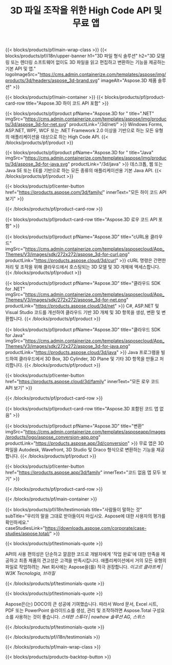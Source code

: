 ﻿---
title: 3D 파일 조작을 위한 High Code API 및 무료 앱 
weight: 1460
url: /ko/
description: 3D 파일을 수정하고 변환합니다. 3D 모델링 소프트웨어가 필요하지 않습니다. 지오메트리, 장면 계층, 메쉬 공유 또는 분할, 개체 애니메이션, 대상 카메라 추가 작업.
google_site_verification: pJzfspWbY9hmASAU3ozD0x1YVIt8rcjsmkvNtlT8jsM
---
{{< blocks/products/pf/main-wrap-class >}}
{{< blocks/products/pf/i18n/upper-banner h1="3D 파일 형식 솔루션" h2="3D 모델링 또는 렌더링 소프트웨어 없이도 3D 파일을 읽고 편집하고 변환하는 기능을 제공하는 기본 API 및 앱." logoImageSrc="https://cms.admin.containerize.com/templates/aspose/img/products/3d/headers/aspose_3d-brand.svg" imageAlt="Aspose.3D 제품 솔루션" >}}

{{< blocks/products/pf/main-container >}}
{{< blocks/products/pf/product-card-row title="Aspose.3D 하이 코드 API 포함" >}}

{{< blocks/products/pf/product pfName="Aspose.3D for " title=".NET" imgSrc="https://cms.admin.containerize.com/templates/aspose/img/products/3d/aspose_3d-for-net.svg" productLink="/3d/net/" >}}
Windows Forms, ASP.NET, WPF, WCF 또는 .NET Framework 2.0 이상을 기반으로 하는 모든 유형의 애플리케이션을 대상으로 하는 High Code API.
{{< /blocks/products/pf/product >}}

{{< blocks/products/pf/product pfName="Aspose.3D for " title="Java" imgSrc="https://cms.admin.containerize.com/templates/aspose/img/products/3d/aspose_3d-for-java.svg" productLink="/3d/java" >}}
데스크톱, 웹 또는 Java SE 또는 EE를 기반으로 하는 모든 종류의 애플리케이션용 기본 Java API.
{{< /blocks/products/pf/product >}}

{{< blocks/products/pf/center-button href="https://products.aspose.com/3d/family/" innerText="모든 하이 코드 API 보기" >}}

{{< /blocks/products/pf/product-card-row >}}

{{< blocks/products/pf/product-card-row title="Aspose.3D 로우 코드 API 포함" >}}

{{< blocks/products/pf/product pfName="Aspose.3D" title="cURL용 클라우드" imgSrc="https://cms.admin.containerize.com/templates/asposecloud/App_Themes/V3/images/sdk/272x272/aspose_3d-for-curl.png" productLink="https://products.aspose.cloud/3d/curl" >}}
cURL 명령은 간편한 처리 및 조작을 위해 클라우드에서 호스팅되는 3D 모델 및 3D 개체에 액세스합니다.
{{< /blocks/products/pf/product >}}

{{< blocks/products/pf/product pfName="Aspose.3D" title="클라우드 SDK for .NET" imgSrc="https://cms.admin.containerize.com/templates/asposecloud/App_Themes/V3/images/sdk/272x272/aspose_3d-for-net.png" productLink="https://products.aspose.cloud/3d/net" >}}
C#, ASP.NET 및 Visual Studio 코드를 개선하여 클라우드 기반 3D 개체 및 3D 항목을 생성, 변환 및 변환합니다.
{{< /blocks/products/pf/product >}}

{{< blocks/products/pf/product pfName="Aspose.3D" title="클라우드 SDK for Java" imgSrc="https://cms.admin.containerize.com/templates/asposecloud/App_Themes/V3/images/sdk/272x272/aspose_3d-for-java.png" productLink="https://products.aspose.cloud/3d/java" >}}
Java 프로그램을 빌드하여 클라우드에서 3D Box, 3D Cylinder, 3D Plane 및 기타 3D 항목을 만들고 처리합니다.
{{< /blocks/products/pf/product >}}

{{< blocks/products/pf/center-button href="https://products.aspose.cloud/3d/family" innerText="모든 로우 코드 API 보기" >}}

{{< /blocks/products/pf/product-card-row >}}

{{< blocks/products/pf/product-card-row title="Aspose.3D 포함된 코드 앱 없음" >}}

{{< blocks/products/pf/product pfName="Aspose.3D" title="변환" imgSrc="https://cms.admin.containerize.com/templates/asposeapp/images/products/logo/aspose_conversion-app.png" productLink="https://products.aspose.app/3d/conversion" >}}
무료 앱은 3D 파일을 Autodesk, Wavefront, 3D Studio 및 Draco 형식으로 변환하는 기능을 제공합니다.
{{< /blocks/products/pf/product >}}

{{< blocks/products/pf/center-button href="https://products.aspose.app/3d/family" innerText="코드 없음 앱 모두 보기" >}}

{{< /blocks/products/pf/product-card-row >}}

{{< /blocks/products/pf/main-container >}}

{{< blocks/products/pf/i18n/testimonials title="사람들이 말하는 것" subTitle="우리의 말을 그대로 받아들이지 마십시오. Aspose에 대한 사용자의 평가를 확인하세요." caseStudiesLink="https://downloads.aspose.com/corporate/case-studies/aspose.total/" >}}

{{< blocks/products/pf/testimonials-quote >}}
<p class="first">
 API의 사용 편의성은 단순하고 깔끔한 코드로 개발자에게 '작업 완료'에 대한 만족을 제공하고 최종 제품의 견고성은 고객을 만족시킵니다. 애플리케이션에서 거의 모든 유형의 파일로 작업하려는 .Net 회사에는 Aspose을(를) 적극 권장합니다.
 <em>
  이고르 클라프케 | W3K Tecnologia, 브라질
 </em>
</p>

{{< /blocks/products/pf/testimonials-quote >}}

{{< blocks/products/pf/testimonials-quote >}}
<p class="second">
 Aspose은(는) DOCO의 큰 성공에 기여했습니다. 따라서 Word 문서, Excel 시트, PDF 또는 PowerPoint 슬라이드쇼를 생성, 관리 및 조작하려면 Aspose.Total 구성요소를 사용하는 것이 좋습니다.
 <em>
  스테판 스튜더 | nowhow 솔루션 AG, 스위스
 </em>
</p>

{{< /blocks/products/pf/testimonials-quote >}}

{{< /blocks/products/pf/i18n/testimonials >}}

{{< /blocks/products/pf/main-wrap-class >}}

{{< blocks/products/products-backtop-button >}}